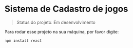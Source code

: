 <h1>Sistema de Cadastro de jogos</h1>

> Status do projeto: Em desenvolvimento

Para rodar esse projeto na sua máquina, por favor digite:
```
npm install react
```
